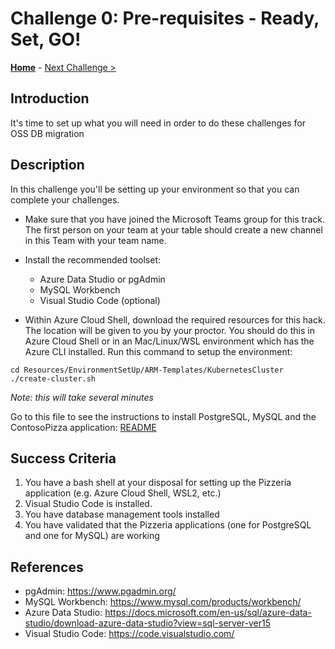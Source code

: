 # Challenge 0: Pre-requisites - Ready, Set, GO! 

**[Home](../README.md)** - [Next Challenge >](./01-assessment.md)

## Introduction

It's time to set up what you will need in order to do these challenges for OSS DB migration 

## Description

In this challenge you'll be setting up your environment so that you can complete your challenges.

- Make sure that you have joined the Microsoft Teams group for this track. The first person on your team at your table should create a new channel in this Team with your team name.

- Install the recommended toolset:
    - Azure Data Studio or pgAdmin
    - MySQL Workbench
    - Visual Studio Code (optional)

- Within Azure Cloud Shell, download the required resources for this hack. The location will be given to you by your proctor. You should do this in Azure Cloud Shell or in an Mac/Linux/WSL environment which has the Azure CLI installed. Run this command to setup the environment: 

```shell
cd Resources/EnvironmentSetUp/ARM-Templates/KubernetesCluster
./create-cluster.sh
```

*Note: this will take several minutes*

Go to this file to see the instructions to install PostgreSQL, MySQL and the ContosoPizza application: [README](Resources/EnvironmentSetUp/HelmCharts/README.md) 


## Success Criteria

1. You have a bash shell at your disposal for setting up the Pizzeria application (e.g. Azure Cloud Shell, WSL2, etc.)
1. Visual Studio Code is installed.
1. You have database management tools installed
1. You have validated that the Pizzeria applications (one for PostgreSQL and one for MySQL) are working

## References

* pgAdmin: https://www.pgadmin.org/
* MySQL Workbench: https://www.mysql.com/products/workbench/
* Azure Data Studio: https://docs.microsoft.com/en-us/sql/azure-data-studio/download-azure-data-studio?view=sql-server-ver15
* Visual Studio Code: https://code.visualstudio.com/

